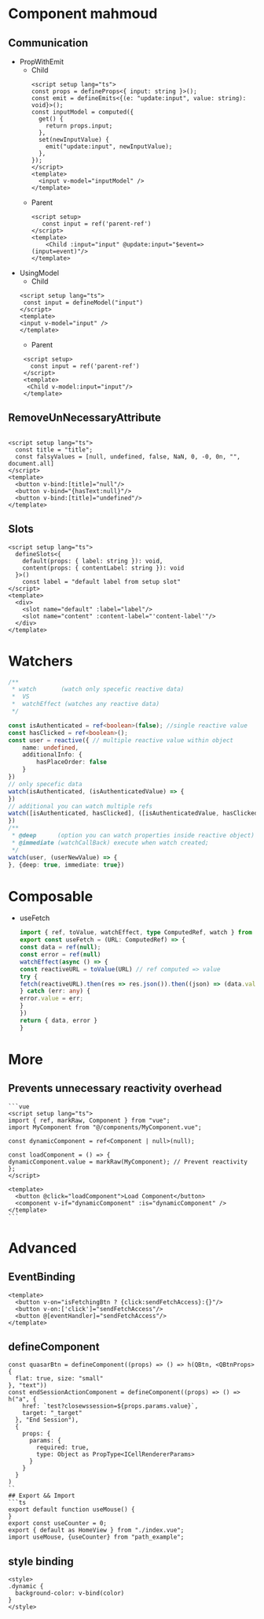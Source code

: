 # Component mahmoud
## Communication
- PropWithEmit
   - Child
     ```vue
     <script setup lang="ts">
     const props = defineProps<{ input: string }>();
     const emit = defineEmits<{(e: "update:input", value: string): void}>();
     const inputModel = computed({
       get() {
         return props.input;
       },
       set(newInputValue) {
         emit("update:input", newInputValue);
       },
     });
     </script>
     <template>
       <input v-model="inputModel" />
     </template>
     ```
   - Parent
     ```vue
     <script setup>
        const input = ref('parent-ref')
     </script>
     <template>
         <Child :input="input" @update:input="$event=>(input=event)"/>
     </template>
     ```
- UsingModel
   - Child
   ```vue
  <script setup lang="ts">
    const input = defineModel("input")
  </script>
  <template>
  <input v-model="input" />
  </template>
   ```
   - Parent
  ```vue
   <script setup>
     const input = ref('parent-ref')
   </script>
   <template>
    <Child v-model:input="input"/>
   </template>
  ```
## RemoveUnNecessaryAttribute

```vue

<script setup lang="ts">
  const title = "title";
  const falsyValues = [null, undefined, false, NaN, 0, -0, 0n, "", document.all]
</script>
<template>
  <button v-bind:[title]="null"/>
  <button v-bind="{hasText:null}"/>
  <button v-bind:[title]="undefined"/>
</template>
```
## Slots
```vue
<script setup lang="ts">
  defineSlots<{
    default(props: { label: string }): void,
    content(props: { contentLabel: string }): void
  }>()
    const label = "default label from setup slot"
</script>
<template>
  <div>
    <slot name="default" :label="label"/>
    <slot name="content" :content-label="'content-label'"/>
  </div>
</template>
```

# Watchers
```ts
/**
 * watch       (watch only specefic reactive data)
 *  VS
 *  watchEffect (watches any reactive data)
 */

const isAuthenticated = ref<boolean>(false); //single reactive value
const hasClicked = ref<boolean>();
const user = reactive({ // multiple reactive value within object
    name: undefined,
    additionalInfo: {
        hasPlaceOrder: false
    }
})
// only specefic data
watch(isAuthenticated, (isAuthenticatedValue) => {
})
// additional you can watch multiple refs
watch([isAuthenticated, hasClicked], ([isAuthenticatedValue, hasClickedValue]) => {
})
/**
 * @deep      (option you can watch properties inside reactive object)
 * @immediate (watchCallBack) execute when watch created;
 */
watch(user, (userNewValue) => {
}, {deep: true, immediate: true})
```

# Composable
- useFetch
    ```ts
    import { ref, toValue, watchEffect, type ComputedRef, watch } from "vue"
    export const useFetch = (URL: ComputedRef) => {
    const data = ref(null);
    const error = ref(null)
    watchEffect(async () => {
    const reactiveURL = toValue(URL) // ref computed => value
    try {
    fetch(reactiveURL).then(res => res.json()).then((json) => (data.value = json))
    } catch (err: any) {
    error.value = err;
    }
    })
    return { data, error }
    }
    ```
# More
## Prevents unnecessary reactivity overhead
    ```vue
    <script setup lang="ts">
    import { ref, markRaw, Component } from "vue";
    import MyComponent from "@/components/MyComponent.vue";
    
    const dynamicComponent = ref<Component | null>(null);
    
    const loadComponent = () => {
    dynamicComponent.value = markRaw(MyComponent); // Prevent reactivity
    };
    </script>
    
    <template>
      <button @click="loadComponent">Load Component</button>
      <component v-if="dynamicComponent" :is="dynamicComponent" />
    </template>
    ```


# Advanced
## EventBinding
```vue
<template>
  <button v-on="isFetchingBtn ? {click:sendFetchAccess}:{}"/>
  <button v-on:['click']="sendFetchAccess"/>
  <button @[eventHandler]="sendFetchAccess"/>
</template>
```
## defineComponent
```vue
const quasarBtn = defineComponent((props) => () => h(QBtn, <QBtnProps>{
  flat: true, size: "small"
}, "text"))
const endSessionActionComponent = defineComponent((props) => () => h("a", {
    href: `test?closewssession=${props.params.value}`,
    target: "_target"
  }, "End Session"),
  {
    props: {
      params: {
        required: true,
        type: Object as PropType<ICellRendererParams>
      }
    }
  }
)
``
## Export && Import
```ts
export default function useMouse() {
}
export const useCounter = 0;
export { default as HomeView } from "./index.vue";
import useMouse, {useCounter} from "path_example";
```
## style binding
```vue
<style>
.dynamic {
  background-color: v-bind(color)
}
</style>
```
